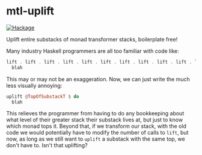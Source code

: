 # mtl-uplift

[![Hackage](https://img.shields.io/hackage/v/mtl-uplift.svg)](https://hackage.haskell.org/package/mtl-uplift)

Uplift entire substacks of monad transformer stacks, boilerplate free!

Many industry Haskell programmers are all too familiar with code like:
```haskell
lift . lift . lift . lift . lift . lift . lift . lift . lift . lift . lift . lift . lift $ do
  blah
```
This may or may not be an exaggeration. Now, we can just write the much less
visually annoying:
```haskell
uplift @TopOfSubstackT $ do
  blah
```
This relieves the programmer from having to do any bookkeeping about what
level of their greater stack their substack lives at, but just to know which monad tops it.
Beyond that, if we transform our stack, with the old code we would potentially have to modify the number of
calls to `lift`, but now, as long as we still want to `uplift` a substack with
the same top, we don't have to. Isn't that uplifting?
